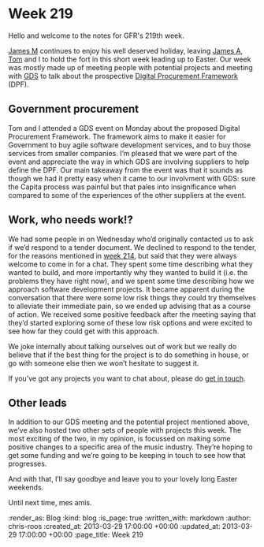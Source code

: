 Week 219
========

Hello and welcome to the notes for GFR's 219th week.

[James M](/james-mead) continues to enjoy his well deserved holiday, leaving [James A](/james-adam), [Tom](/tom-ward) and I to hold the fort in this short week leading up to Easter. Our week was mostly made up of meeting people with potential projects and meeting with [GDS](http://digital.cabinetoffice.gov.uk/) to talk about the prospective [Digital Procurement Framework][] (DPF).

## Government procurement

Tom and I attended a GDS event on Monday about the proposed Digital Procurement Framework. The framework aims to make it easier for Government to buy agile software development services, and to buy those services from smaller companies. I’m pleased that we were part of the event and appreciate the way in which GDS are involving suppliers to help define the DPF. Our main takeaway from the event was that it sounds as though we had it pretty easy when it came to our involvment with GDS: sure the Capita process was painful but that pales into insignificance when compared to some of the experiences of the other suppliers at the event.

## Work, who needs work!?

We had some people in on Wednesday who’d originally contacted us to ask if we’d respond to a tender document. We declined to respond to the tender, for the reasons mentioned in [week 214](/week-214#future-bidness), but said that they were always welcome to come in for a chat. They spent some time describing what they wanted to build, and more importantly why they wanted to build it (i.e. the problems they have right now), and we spent some time describing how we approach software development projects. It became apparent during the conversation that there were some low risk things they could try themselves to alleviate their immediate pain, so we ended up advising that as a course of action. We received some positive feedback after the meeting saying that they’d started exploring some of these low risk options and were excited to see how far they could get with this approach.

We joke internally about talking ourselves out of work but we really do believe that if the best thing for the project is to do something in house, or go with someone else then we won’t hesitate to suggest it.

If you’ve got any projects you want to chat about, please do [get in touch](/#contact).

## Other leads

In addition to our GDS meeting and the potential project mentioned above, we’ve also hosted two other sets of people with projects this week. The most exciting of the two, in my opinion, is focussed on making some positive changes to a specific area of the music industry. They’re hoping to get some funding and we’re going to be keeping in touch to see how that progresses.

And with that, I’ll say goodbye and leave you to your lovely long Easter weekends.

Until next time, mes amis.

[Digital Procurement Framework]: https://www.gov.uk/service-manual/the-team/working-with-specialists.html#proposed-digital-procurement-framework

:render_as: Blog
:kind: blog
:is_page: true
:written_with: markdown
:author: chris-roos
:created_at: 2013-03-29 17:00:00 +00:00
:updated_at: 2013-03-29 17:00:00 +00:00
:page_title: Week 219
